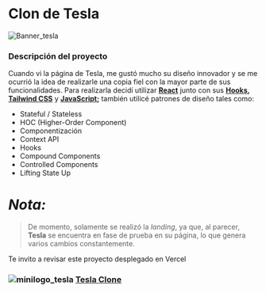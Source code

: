 # Clon de Tesla

![Banner_tesla](https://github.com/IsaiasMella/Clon_Tesla/assets/67384494/c3da219a-2b33-4c20-bf73-8d906dcefe43)


### Descripción del proyecto
Cuando vi la página de Tesla, me gustó mucho su diseño innovador y se me ocurrió la idea de realizarle una copia fiel con la mayor parte de sus funcionalidades. Para realizarla decidí utilizar **[React](https://reactjs.org)** junto con sus **[Hooks](https://react.dev/reference/react), [Tailwind CSS](https://tailwindcss.com)** y **[JavaScript](https://developer.mozilla.org/en-US/docs/Web/JavaScript);** también utilicé patrones de diseño tales como:

* Stateful / Stateless
* HOC (Higher-Order Component)
* Componentización
* Context API
* Hooks
* Compound Components
* Controlled Components
* Lifting State Up

# ***Nota:***
> De momento, solamente se realizó la _landing_, ya que, al parecer, **Tesla** se encuentra en fase de prueba en su página, lo que genera varios cambios constantemente.

Te invito a revisar este proyecto desplegado en Vercel

### ![minilogo_tesla](https://github.com/IsaiasMella/Clon_Tesla/assets/67384494/a85ffcd8-03e8-48c3-b7ab-9931720ba5ad) **[Tesla Clone](https://clon-tesla-three.vercel.app/)**


